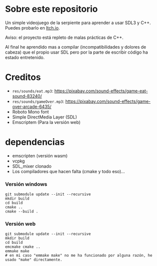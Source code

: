 # Sobre este repositorio

Un simple videojuego de la serpiente para aprender a usar SDL3 y C++.
Puedes probarlo en [Itch.io](https://abdedarghal111.itch.io/sdl3-snake).

Aviso: el proyecto está repleto de malas prácticas de C++.

Al final he aprendido mas a compilar (incompatibilidades y dolores de cabeza) que el propio usar SDL pero por la parte de escribir código ha estado entretenido.

# Creditos

- `res/sounds/eat.mp3`: https://pixabay.com/sound-effects/game-eat-sound-83240/
- `res/sounds/gameOver.mp3`: https://pixabay.com/sound-effects/game-over-arcade-6435/
- Roboto Mono font
- Simple DirectMedia Layer (SDL)
- Emscriptem (Para la versión web)

# dependencias

- emscripten (versión wasm)
- vcpkg
- SDL_mixer clonado
- Los compiladores que hacen falta (cmake y todo eso)...

### Versión windows
```
git submodule update --init --recursive
mkdir build
cd build
cmake ..
cmake --build .
```

### Versión web
```
git submodule update --init --recursive
mkdir build
cd build
emcmake cmake ..
emmake make
# en mi caso "emmake make" no me ha funcionado por alguna razón, he usado "make" directamente.
```